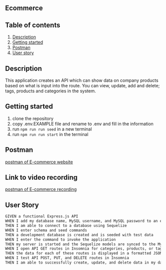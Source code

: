 ## Ecommerce

## Table of contents

1. [Description](#description)
2. [Getting started](#getting-started)
3. [Postman](#postman)
4. [User story](#user-story)

## Description

This application creates an API which can show data on company products based on what is input into the route. You can view, update, add and delete; tags, products and categories in the system.

## Getting started

1. clone the repository
2. copy .env.EXAMPLE file and rename to .env and fill in the information
3. run `npm run run seed` in a new terminal
4. run `npm run run start` in the terminal

## Postman

[postman of E-commerce website](./src/assets/Week%2013%20HW.postman_collection.json)

## Link to video recording

[postman of E-commerce recording](https://drive.google.com/file/d/1hnVRgAQ0UVWnAfOQL1dq4J6Sk37b7pkM/view)

## User Story

```md
GIVEN a functional Express.js API
WHEN I add my database name, MySQL username, and MySQL password to an environment variable file
THEN I am able to connect to a database using Sequelize
WHEN I enter schema and seed commands
THEN a development database is created and is seeded with test data
WHEN I enter the command to invoke the application
THEN my server is started and the Sequelize models are synced to the MySQL database
WHEN I open API GET routes in Insomnia for categories, products, or tags
THEN the data for each of these routes is displayed in a formatted JSON
WHEN I test API POST, PUT, and DELETE routes in Insomnia
THEN I am able to successfully create, update, and delete data in my database
```
